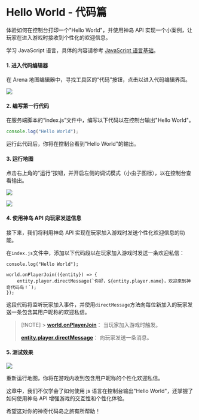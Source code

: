 # Hello World - 代码篇

体验如何在控制台打印一个"Hello World"，并使用神岛 API 实现一个小案例，让玩家在进入游戏时接收到个性化的欢迎信息。

学习 JavaScript 语言，具体的内容请参考 [JavaScript 语言基础](/javascriptEntry/first-step/hi)。

#### 1. 进入代码编辑器

在 Arena 地图编辑器中，寻找工具区的“代码”按钮，点击以进入代码编辑界面。

![](/QQ20240913-152031.png)

#### 2. 编写第一行代码

在服务端脚本的“index.js”文件中，编写以下代码以在控制台输出"Hello World"。

```js
console.log("Hello World");
```

运行此代码后，你将在控制台看到"Hello World"的输出。

#### 3. 运行地图

点击右上角的“运行”按钮，并开启左侧的调试模式（小虫子图标），以在控制台查看输出。

![](/QQ20240913-152456.png)

![](/QQ20240918-131047.png)

#### 4. 使用神岛 API 向玩家发送信息

接下来，我们将利用神岛 API 实现在玩家加入游戏时发送个性化欢迎信息的功能。

在`index.js`文件中，添加以下代码段以在玩家加入游戏时发送一条欢迎私信：

```js{3-5}
console.log("Hello World");

world.onPlayerJoin(({entity}) => {
    entity.player.directMessage(`你好，${entity.player.name}，欢迎来到神奇代码岛！`);
});
```

这段代码将监听玩家加入事件，并使用`directMessage`方法向每位新加入的玩家发送一条包含其用户昵称的欢迎私信。

> [!NOTE] > [**world.onPlayerJoin**](https://docs.dao3.fun/api/GameWorld/playerJL.html#onPlayerJoin)： 当玩家加入游戏时触发。
>
> [**entity.player.directMessage**](https://docs.dao3.fun/api/GamePlayer/chat.html#directMessage)： 向玩家发送一条消息。

#### 5. 测试效果

![](/QQ20240918-130943.png)

重新运行地图，你将在游戏内收到包含用户昵称的个性化欢迎私信。

这章中，我们不仅学会了如何使用 js 语言在控制台输出"Hello World"，还掌握了如何使用神岛 API 增强游戏的交互性和个性化体验。

希望这对你的神奇代码岛之旅有所帮助！
